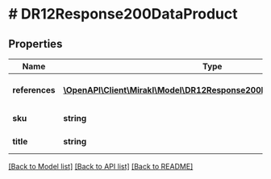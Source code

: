 # # DR12Response200DataProduct

## Properties

Name | Type | Description | Notes
------------ | ------------- | ------------- | -------------
**references** | [**\OpenAPI\Client\Mirakl\Model\DR12Response200DataProductReferences[]**](DR12Response200DataProductReferences.md) | The product references | [optional]
**sku** | **string** | The product sku | [optional]
**title** | **string** | The title of the product | [optional]

[[Back to Model list]](../../README.md#models) [[Back to API list]](../../README.md#endpoints) [[Back to README]](../../README.md)

